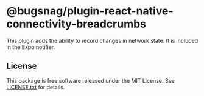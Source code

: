 # @bugsnag/plugin-react-native-connectivity-breadcrumbs

This plugin adds the ability to record changes in network state. It is included in the Expo notifier.

## License

This package is free software released under the MIT License. See [LICENSE.txt](./LICENSE.txt) for details.
